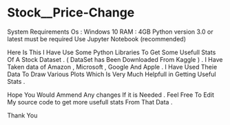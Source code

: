 # Stock__Price-Change
System Requirements
Os : Windows 10
RAM : 4GB
Python version 3.0 or latest must be required
Use Jupyter Notebook (recommended)


Here Is This I Have Use Some Python Libraries To Get Some Usefull Stats Of A Stock Dataset . ( DataSet has Been Downloaded From Kaggle ) . I Have Taken data of Amazon , Microsoft , Google And Apple . I Have Used Theie Data To Draw Various Plots Which Is Very Much Helpfull in Getting Useful Stats .

Hope You Would Ammend Any changes If it is Needed . Feel Free To Edit My source code to get more usefull stats From That Data .

Thank You 
